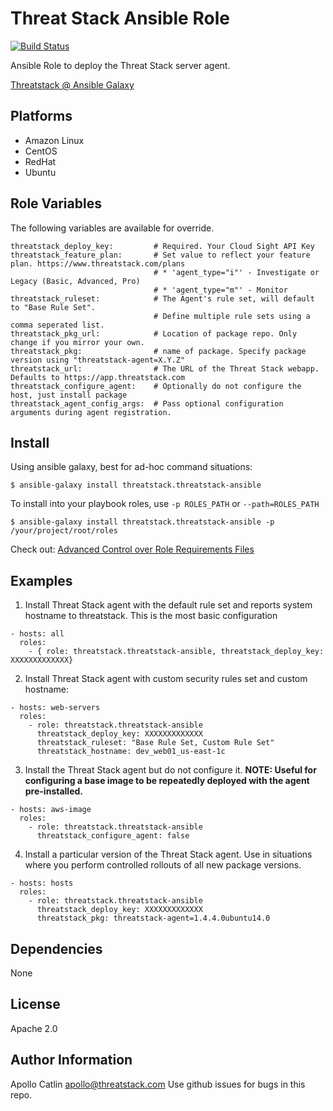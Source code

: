 Threat Stack Ansible Role
=========

[![Build Status](https://travis-ci.org/threatstack/threatstack-ansible.svg?branch=master)][travis]

[travis]: https://travis-ci.org/threatstack/threatstack-ansible

Ansible Role to deploy the Threat Stack server agent.

[Threatstack @ Ansible Galaxy](https://galaxy.ansible.com/threatstack/threatstack-ansible/)

Platforms
---------

* Amazon Linux
* CentOS
* RedHat
* Ubuntu

Role Variables
--------------
The following variables are available for override.
```
threatstack_deploy_key:         # Required. Your Cloud Sight API Key
threatstack_feature_plan:       # Set value to reflect your feature plan. https://www.threatstack.com/plans
                                # * 'agent_type="i"' - Investigate or Legacy (Basic, Advanced, Pro)
                                # * 'agent_type="m"' - Monitor
threatstack_ruleset:            # The Agent's rule set, will default to "Base Rule Set".
                                # Define multiple rule sets using a comma seperated list.
threatstack_pkg_url:            # Location of package repo. Only change if you mirror your own.
threatstack_pkg:                # name of package. Specify package version using "threatstack-agent=X.Y.Z"
threatstack_url:                # The URL of the Threat Stack webapp. Defaults to https://app.threatstack.com
threatstack_configure_agent:    # Optionally do not configure the host, just install package
threatstack_agent_config_args:  # Pass optional configuration arguments during agent registration.
```

Install
----------------
Using ansible galaxy, best for ad-hoc command situations:

    $ ansible-galaxy install threatstack.threatstack-ansible

To install into your playbook roles, use `-p ROLES_PATH` or `--path=ROLES_PATH`

    $ ansible-galaxy install threatstack.threatstack-ansible -p /your/project/root/roles

Check out: [Advanced Control over Role Requirements Files](http://docs.ansible.com/galaxy.html#advanced-control-over-role-requirements-files)


Examples
----------------
1) Install Threat Stack agent with the default rule set and reports system hostname to threatstack. This is the most basic configuration
```
- hosts: all
  roles:
    - { role: threatstack.threatstack-ansible, threatstack_deploy_key: XXXXXXXXXXXXX}
```

2) Install Threat Stack agent with custom security rules set and custom hostname:
```
- hosts: web-servers
  roles:
    - role: threatstack.threatstack-ansible
      threatstack_deploy_key: XXXXXXXXXXXXX
      threatstack_ruleset: "Base Rule Set, Custom Rule Set"
      threatstack_hostname: dev_web01_us-east-1c
```

3) Install the Threat Stack agent but do not configure it.  __NOTE: Useful for configuring a base image to be repeatedly deployed with the agent pre-installed.__
```
- hosts: aws-image
  roles:
    - role: threatstack.threatstack-ansible
      threatstack_configure_agent: false
```

4) Install a particular version of the Threat Stack agent.  Use in situations where you perform controlled rollouts of all new package versions.
```
- hosts: hosts
  roles:
    - role: threatstack.threatstack-ansible
      threatstack_deploy_key: XXXXXXXXXXXXX
      threatstack_pkg: threatstack-agent=1.4.4.0ubuntu14.0
```

Dependencies
------------

None

License
-------

Apache 2.0

Author Information
------------------
Apollo Catlin <apollo@threatstack.com>
Use github issues for bugs in this repo.
